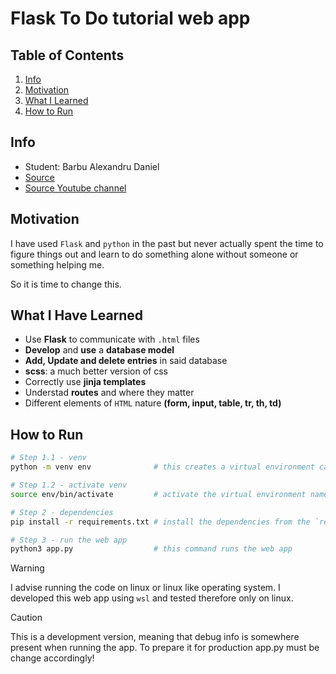 # Flask To Do tutorial web app

## Table of Contents

1. [Info](#info)
2. [Motivation](#motivation)
3. [What I Learned](#what-i-have-learned)
4. [How to Run](#how-to-run)

## Info

- Student: Barbu Alexandru Daniel
- [Source](https://www.youtube.com/watch?v=45P3xQPaYxc&t=55s)
- [Source Youtube channel](https://www.youtube.com/@codewithjoshoffical)

## Motivation

I have used `Flask` and `python` in the past but never actually spent the time to figure things out and learn to do something alone without someone or something helping me.

So it is time to change this.

## What I Have Learned

- Use **Flask** to communicate with `.html` files
- **Develop** and **use** a **database model**
- **Add, Update and delete entries** in said database
- **scss**: a much better version of css
- Correctly use **jinja templates**
- Understad **routes** and where they matter
- Different elements of `HTML` nature **(form, input, table, tr, th, td)**

## How to Run
```bash
# Step 1.1 - venv
python -m venv env              # this creates a virtual environment called `env`
```
```bash
# Step 1.2 - activate venv
source env/bin/activate         # activate the virtual environment named `env`
```
```bash
# Step 2 - dependencies
pip install -r requirements.txt # install the dependencies from the `requirements.txt` file
```
```bash
# Step 3 - run the web app
python3 app.py                  # this command runs the web app
```

> [!WARNING]
> I advise running the code on linux or linux like operating system. I developed this web app using `wsl` and tested therefore only on linux.


> [!CAUTION]
> This is a development version, meaning that debug info is somewhere present when running the app.
> To prepare it for production app.py must be change accordingly!